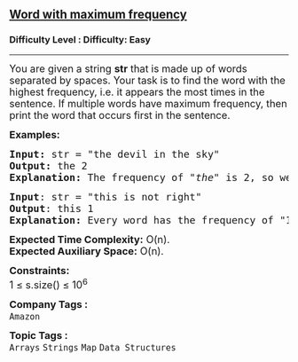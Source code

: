 <h2><a href="https://www.geeksforgeeks.org/problems/word-with-maximum-frequency0120/1?page=1&category=Map&sortBy=difficulty">Word with maximum frequency</a></h2><h3>Difficulty Level : Difficulty: Easy</h3><hr><div class="problems_problem_content__Xm_eO"><p><span style="font-size: 18px;">You are given a string <strong>str</strong>&nbsp;that is made up of words separated by spaces. Your task is to find the word with the highest frequency, i.e. it appears the most times in the sentence. If multiple words have maximum frequency, then print the word that occurs first in the sentence.</span></p>
<p><span style="font-size: 18px;"><strong>Examples:</strong></span></p>
<pre><span style="font-size: 18px;"><strong>Input:</strong> str = "the devil in the sky"
<strong>Output:</strong> the 2
<strong>Explanation: </strong>The frequency of "<em>the"</em> is 2, so we return "<em>the"</em> and its frequency "2" i.e., <strong>"the 2" 
</strong></span></pre>
<pre><span style="font-size: 18px;"><strong>Input</strong>: str = "this is not right"
<strong>Output</strong>: this 1
<strong>Explanation: </strong>Every word has the frequency of "1", so we return "<em>this 1" </em>as <em>this </em>occurs first in the sentence. 
</span></pre>
<p><span style="font-size: 18px;"><strong>Expected Time Complexity:</strong> O(n).<br><strong>Expected Auxiliary Space:</strong> O(n).</span></p>
<p><span style="font-size: 18px;"><strong>Constraints:</strong><br>1 ≤ s.size() ≤ 10<sup>6</sup></span></p></div><p><span style=font-size:18px><strong>Company Tags : </strong><br><code>Amazon</code>&nbsp;<br><p><span style=font-size:18px><strong>Topic Tags : </strong><br><code>Arrays</code>&nbsp;<code>Strings</code>&nbsp;<code>Map</code>&nbsp;<code>Data Structures</code>&nbsp;